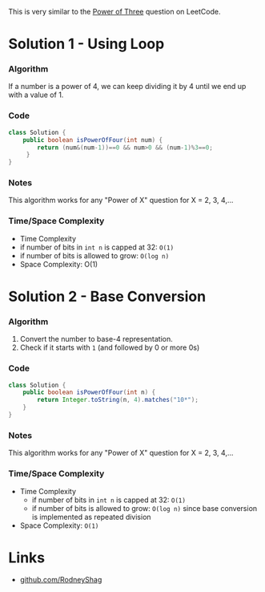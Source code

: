 This is very similar to the [Power of Three](https://leetcode.com/problems/power-of-three) question on LeetCode.

# Solution 1 - Using Loop

### Algorithm

If a number is a power of 4, we can keep dividing it by 4 until we end up with a value of 1.

### Code

```java
class Solution {
    public boolean isPowerOfFour(int num) {
        return (num&(num-1))==0 && num>0 && (num-1)%3==0;
     }
}
```

### Notes

This algorithm works for any "Power of X" question for X = 2, 3, 4,...

### Time/Space Complexity

-  Time Complexity
  - if number of bits in `int n` is capped at 32: `O(1)`
  - if number of bits is allowed to grow: `O(log n)`
- Space Complexity: O(1)


# Solution 2 - Base Conversion

### Algorithm

1. Convert the number to base-4 representation.
1. Check if it starts with `1` (and followed by 0 or more 0s)

### Code

```java
class Solution {
    public boolean isPowerOfFour(int n) {
        return Integer.toString(n, 4).matches("10*");
    }
}
```

### Notes

This algorithm works for any "Power of X" question for X = 2, 3, 4,...

### Time/Space Complexity

- Time Complexity
  - if number of bits in `int n` is capped at 32: `O(1)`
  - if number of bits is allowed to grow: `O(log n)` since base conversion is implemented as repeated division
- Space Complexity: `O(1)`


# Links

- [github.com/RodneyShag](https://github.com/RodneyShag)
